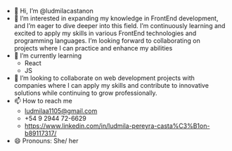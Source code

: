 - 👋 Hi, I’m @ludmilacastanon
- 👀 I’m interested in expanding my knowledge in FrontEnd development, and I’m eager to dive deeper into this field. I’m continuously learning and excited to apply my skills in various FrontEnd technologies and programming languages. I’m looking forward to collaborating on projects where I can practice and enhance my abilities
- 🌱 I’m currently learning
    - React
    - JS
- 💞️ I’m looking to collaborate on web development projects with companies where I can apply my skills and contribute to innovative solutions while continuing to grow professionally.
- 📫 How to reach me
    - ludmilaa1105@gmail.com
    - +54 9 2944 72-6629
    - https://www.linkedin.com/in/ludmila-pereyra-casta%C3%B1on-b89117317/
- 😄 Pronouns: She/ her

<!---
ludmilacastanon/ludmilacastanon is a ✨ special ✨ repository because its `README.md` (this file) appears on your GitHub profile.
You can click the Preview link to take a look at your changes.
--->
